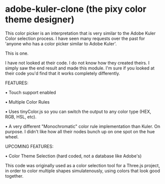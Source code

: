 adobe-kuler-clone
(the pixy color theme designer)
=================

This color picker is an interpretation that is very similar to the Adobe Kuler Color selection process.
I have seen many requests over the past for 'anyone who has a color picker similar to Adobe Kuler'.

This is one.

I have not looked at their code. I do not know how they created theirs. I simply saw the end result and made this module. I'm sure if you looked at their code you'd find that it works completely differently.

FEATURES:

• Touch support enabled 

• Multiple Color Rules

• Uses tinyColor.js so you can switch the output to any color type (HEX, RGB, HSL, etc).

• A very different "Monochromatic" color rule implementation than Kuler. On purpose. I didn't like how all their nodes bunch up on one spot on the hue wheel.

UPCOMING FEATURES:

• Color Theme Selection (hard coded, not a database like Adobe's)


This code was originally used as a color selection tool for a Three.js project, in order to color multiple shapes simulatenously, using colors that look good together.


